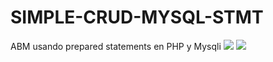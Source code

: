 # SIMPLE-CRUD-MYSQL-STMT
ABM usando prepared statements en PHP y Mysqli
![](Images/sh1.jpg) 
![](Images/sh2.jpg) 
